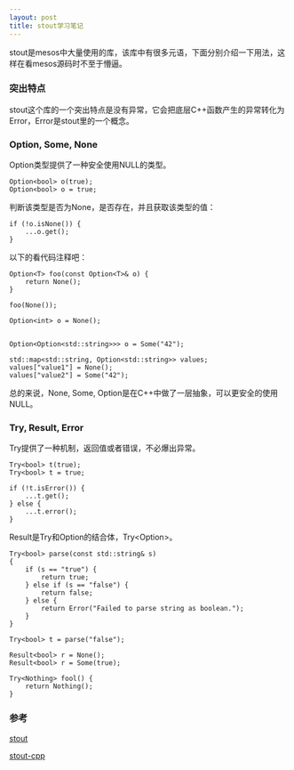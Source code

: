 ```yaml
---
layout: post
title: stout学习笔记
---
```

stout是mesos中大量使用的库，该库中有很多元语，下面分别介绍一下用法，这样在看mesos源码时不至于懵逼。

### 突出特点
stout这个库的一个突出特点是没有异常，它会把底层C++函数产生的异常转化为Error，Error是stout里的一个概念。

### Option, Some, None
Option类型提供了一种安全使用NULL的类型。
```
Option<bool> o(true);
Option<bool> o = true;
```

判断该类型是否为None，是否存在，并且获取该类型的值：
```
if (!o.isNone()) {
    ...o.get();    
}
```

以下的看代码注释吧：
```
Option<T> foo(const Option<T>& o) {
    return None();    
}

foo(None());

Option<int> o = None();


Option<Option<std::string>>> o = Some("42");

std::map<std::string, Option<std::string>> values;
values["value1"] = None();
values["value2"] = Some("42");

```

总的来说，None, Some, Option是在C++中做了一层抽象，可以更安全的使用NULL。

### Try, Result, Error
Try提供了一种机制，返回值或者错误，不必爆出异常。
```
Try<bool> t(true);
Try<bool> t = true;

if (!t.isError()) {
    ...t.get();    
} else {
    ...t.error();    
}
```
Result是Try和Option的结合体，Try<Option<T>>。
```
Try<bool> parse(const std::string& s)
{
    if (s == "true") {
        return true;    
    } else if (s == "false") {
        return false;    
    } else {
        return Error("Failed to parse string as boolean.");    
    }
}

Try<bool> t = parse("false");

Result<bool> r = None();
Result<bool> r = Some(true);

Try<Nothing> fool() {
    return Nothing();    
}

```


### 参考
[stout](https://github.com/3rdparty/stout)

[stout-cpp](https://github.com/euskadi31/stout-cpp)
